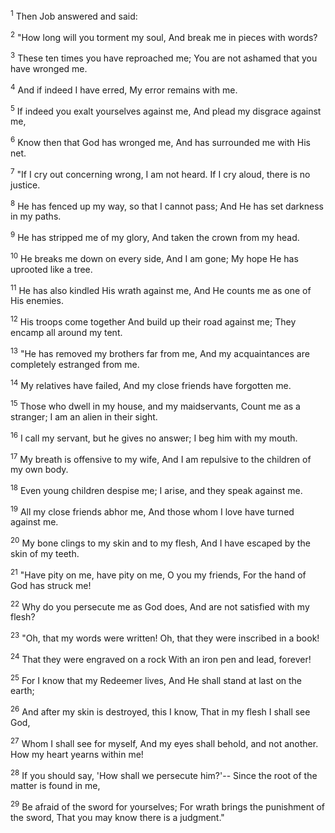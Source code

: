 <sup>1</sup> 
Then Job answered and said: 

<sup>2</sup> 
"How long will you torment my soul, And break me in pieces with words? 

<sup>3</sup> 
These ten times you have reproached me; You are not ashamed that you have wronged me. 

<sup>4</sup> 
And if indeed I have erred, My error remains with me. 

<sup>5</sup> 
If indeed you exalt yourselves against me, And plead my disgrace against me, 

<sup>6</sup> 
Know then that God has wronged me, And has surrounded me with His net. 

<sup>7</sup> 
"If I cry out concerning wrong, I am not heard. If I cry aloud, there is no justice. 

<sup>8</sup> 
He has fenced up my way, so that I cannot pass; And He has set darkness in my paths. 

<sup>9</sup> 
He has stripped me of my glory, And taken the crown from my head. 

<sup>10</sup> 
He breaks me down on every side, And I am gone; My hope He has uprooted like a tree. 

<sup>11</sup> 
He has also kindled His wrath against me, And He counts me as one of His enemies. 

<sup>12</sup> 
His troops come together And build up their road against me; They encamp all around my tent. 

<sup>13</sup> 
"He has removed my brothers far from me, And my acquaintances are completely estranged from me. 

<sup>14</sup> 
My relatives have failed, And my close friends have forgotten me. 

<sup>15</sup> 
Those who dwell in my house, and my maidservants, Count me as a stranger; I am an alien in their sight. 

<sup>16</sup> 
I call my servant, but he gives no answer; I beg him with my mouth. 

<sup>17</sup> 
My breath is offensive to my wife, And I am repulsive to the children of my own body. 

<sup>18</sup> 
Even young children despise me; I arise, and they speak against me. 

<sup>19</sup> 
All my close friends abhor me, And those whom I love have turned against me. 

<sup>20</sup> 
My bone clings to my skin and to my flesh, And I have escaped by the skin of my teeth. 

<sup>21</sup> 
"Have pity on me, have pity on me, O you my friends, For the hand of God has struck me! 

<sup>22</sup> 
Why do you persecute me as God does, And are not satisfied with my flesh? 

<sup>23</sup> 
"Oh, that my words were written! Oh, that they were inscribed in a book! 

<sup>24</sup> 
That they were engraved on a rock With an iron pen and lead, forever! 

<sup>25</sup> 
For I know that my Redeemer lives, And He shall stand at last on the earth; 

<sup>26</sup> 
And after my skin is destroyed, this I know, That in my flesh I shall see God, 

<sup>27</sup> 
Whom I shall see for myself, And my eyes shall behold, and not another. How my heart yearns within me! 

<sup>28</sup> 
If you should say, 'How shall we persecute him?'-- Since the root of the matter is found in me, 

<sup>29</sup> 
Be afraid of the sword for yourselves; For wrath brings the punishment of the sword, That you may know there is a judgment."